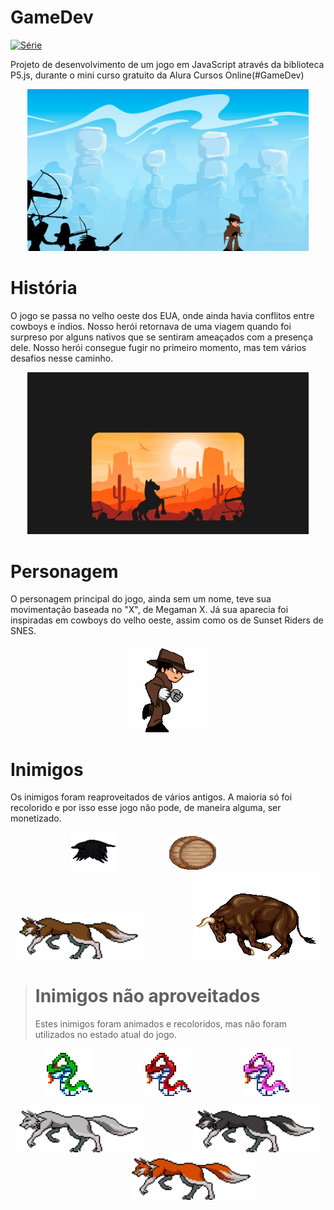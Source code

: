 # GameDev 
[![Série](https://img.shields.io/badge/OctavioLage-GameDev-blue)]()

 Projeto de desenvolvimento de um jogo em JavaScript através da biblioteca P5.js, durante o mini curso gratuito da Alura Cursos Online(#GameDev)

<p align="center">
  <img src="imagens/assets/telaInicial.png" width="450" title="hover text">
</p>

# História
O jogo se passa no velho oeste dos EUA, onde ainda havia conflitos entre cowboys e índios. Nosso herói retornava de uma viagem quando foi surpreso por alguns nativos que se sentiram ameaçados com a presença dele. Nosso herói consegue fugir no primeiro momento, mas tem vários desafios nesse caminho.
<p align="center">
  <img src="imagens/assets/intro2.png"  width="450">
</p>
  
# Personagem
O personagem principal do jogo, ainda sem um nome, teve sua movimentação baseada no "X", de Megaman X. Já sua aparecia foi inspiradas em cowboys do velho oeste, assim como os de Sunset Riders de SNES.
<p align="center">
  <img src="imagens/Screenshots/Personagem.gif" >
</p>

# Inimigos
Os inimigos foram reaproveitados de vários antigos. A maioria só foi recolorido e por isso esse jogo não pode, de maneira alguma, ser monetizado.
<p align="center" justify-content = "space-between">
  <img src="imagens/Screenshots/corvo.gif" width="75">
  <img width="75">
  <img src="imagens/Screenshots/barril.gif" width="75">
  <img width="75">
  <img src="imagens/Screenshots/loboMarron.gif" width="200">
  <img width="75">
  <img src="imagens/Screenshots/Touro.gif" width="200">
</p>

> # Inimigos não aproveitados
> Estes inimigos foram animados e recoloridos, mas não foram utilizados no estado atual do jogo.
<p align="center">
  <img src="imagens/Screenshots/greenSnake.gif" width="75">
  <img width="75">
  <img src="imagens/Screenshots/redSnake.gif" width="75">
  <img width="75">
  <img src="imagens/Screenshots/Cobra.gif" width="75">
</p>
<p align="center">
  <img src="imagens/Screenshots/loboBranco.gif" width="200">
  <img width="75">
  <img src="imagens/Screenshots/loboNegro.gif" width="200">
  <img width="75">
  <img src="imagens/Screenshots/Raposa.gif" width="200">
</p>
